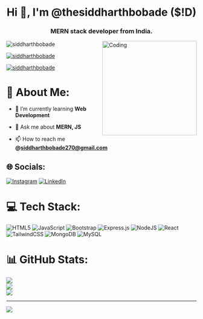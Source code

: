 <h1 align="center">Hi 👋, I'm @thesiddharthbobade ($!D)</h1>
<h3 align="center">MERN stack developer from India.</h3>
<img align="right" alt="Coding" width"400" height="250" src="https://cdn.dribbble.com/users/1162077/screenshots/3848914/programmer.gif">

<p align="left"> <img src="https://komarev.com/ghpvc/?username=siddharthbobade&label=Profile%20views&color=0e75b6&style=flat" alt="siddharthbobade" /> </p>

<p align="left"> <a href="https://github.com/ryo-ma/github-profile-trophy"><img src="https://github-profile-trophy.vercel.app/?username=siddharthbobade" alt="siddharthbobade" /></a> </p>

<p align="left"> <a href="(https://twitter.com/SiDBobade5117" target="blank"><img src="https://img.shields.io/twitter/follow/siddharthbobade?logo=twitter&style=for-the-badge" alt="siddharthbobade" /></a> </p>

# 💫 About Me:
- 🌱 I’m currently learning **Web Development**

- 💬 Ask me about **MERN, JS**

- 📫 How to reach me **@siddharthbobade270@gmail.com**

## 🌐 Socials:
[![Instagram](https://img.shields.io/badge/Instagram-%23E4405F.svg?logo=Instagram&logoColor=white)](https://instagram.com/thesiddharthbobade) [![LinkedIn](https://img.shields.io/badge/LinkedIn-%230077B5.svg?logo=linkedin&logoColor=white)](https://www.linkedin.com/in/siddharth-bobade-9009a0273/) 


# 💻 Tech Stack:
![HTML5](https://img.shields.io/badge/html5-%23E34F26.svg?style=for-the-badge&logo=html5&logoColor=white) ![JavaScript](https://img.shields.io/badge/javascript-%23323330.svg?style=for-the-badge&logo=javascript&logoColor=%23F7DF1E) ![Bootstrap](https://img.shields.io/badge/bootstrap-%238511FA.svg?style=for-the-badge&logo=bootstrap&logoColor=white) ![Express.js](https://img.shields.io/badge/express.js-%23404d59.svg?style=for-the-badge&logo=express&logoColor=%2361DAFB) ![NodeJS](https://img.shields.io/badge/node.js-6DA55F?style=for-the-badge&logo=node.js&logoColor=white) ![React](https://img.shields.io/badge/react-%2320232a.svg?style=for-the-badge&logo=react&logoColor=%2361DAFB) ![TailwindCSS](https://img.shields.io/badge/tailwindcss-%2338B2AC.svg?style=for-the-badge&logo=tailwind-css&logoColor=white) ![MongoDB](https://img.shields.io/badge/MongoDB-%234ea94b.svg?style=for-the-badge&logo=mongodb&logoColor=white) ![MySQL](https://img.shields.io/badge/mysql-%2300000f.svg?style=for-the-badge&logo=mysql&logoColor=white) 
# 📊 GitHub Stats:
![](https://github-readme-stats.vercel.app/api?username=siddharthbobade&theme=dark&hide_border=false&include_all_commits=false&count_private=false)<br/>
![](https://github-readme-streak-stats.herokuapp.com/?user=siddharthbobade&theme=dark&hide_border=false)<br/>
![](https://github-readme-stats.vercel.app/api/top-langs/?username=siddharthbobade&theme=dark&hide_border=false&include_all_commits=false&count_private=false&layout=compact)

---
[![](https://visitcount.itsvg.in/api?id=siddharthbobade&icon=0&color=0)](https://visitcount.itsvg.in)


